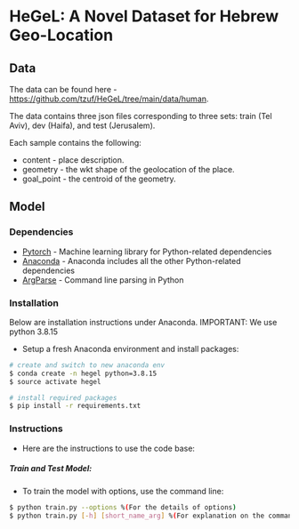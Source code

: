 # HeGeL: A Novel Dataset for Hebrew Geo-Location

## Data

The data can be found here - https://github.com/tzuf/HeGeL/tree/main/data/human.

The data contains three json files corresponding to three sets: train (Tel Aviv), dev (Haifa), and test (Jerusalem).

Each sample contains the following:

* content - place description.
* geometry - the wkt shape of the geolocation of the place.
* goal_point - the centroid of the geometry.


## Model

### Dependencies

* [Pytorch](https://pytorch.org/) - Machine learning library for Python-related dependencies
* [Anaconda](https://www.anaconda.com/download/) - Anaconda includes all the other Python-related dependencies
* [ArgParse](https://docs.python.org/3/library/argparse.html) - Command line parsing in Python

### Installation
Below are installation instructions under Anaconda.
IMPORTANT: We use python 3.8.15

 - Setup a fresh Anaconda environment and install packages: 
 ```sh
# create and switch to new anaconda env
$ conda create -n hegel python=3.8.15
$ source activate hegel

# install required packages
$ pip install -r requirements.txt
```

### Instructions
 - Here are the instructions to use the code base:
 
##### Train and Test Model:
 - To train the model with options, use the command line:
```sh
$ python train.py --options %(For the details of options)
$ python train.py [-h] [short_name_arg] %(For explanation on the commands)
```


